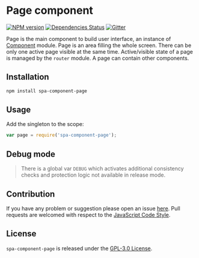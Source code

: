 Page component
==============

[![NPM version](https://img.shields.io/npm/v/spa-component-page.svg?style=flat-square)](https://www.npmjs.com/package/spa-component-page)
[![Dependencies Status](https://img.shields.io/david/spasdk/component-page.svg?style=flat-square)](https://david-dm.org/spasdk/component-page)
[![Gitter](https://img.shields.io/badge/gitter-join%20chat-blue.svg?style=flat-square)](https://gitter.im/DarkPark/spasdk)


Page is the main component to build user interface, an instance of [Component](https://github.com/spasdk/component) module.
Page is an area filling the whole screen. There can be only one active page visible at the same time.
Active/visible state of a page is managed by the `router` module.
A page can contain other components.


## Installation ##

```bash
npm install spa-component-page
```


## Usage ##

Add the singleton to the scope:

```js
var page = require('spa-component-page');
```


## Debug mode ##

> There is a global var `DEBUG` which activates additional consistency checks and protection logic not available in release mode.


## Contribution ##

If you have any problem or suggestion please open an issue [here](https://github.com/spasdk/component-page/issues).
Pull requests are welcomed with respect to the [JavaScript Code Style](https://github.com/DarkPark/jscs).


## License ##

`spa-component-page` is released under the [GPL-3.0 License](http://opensource.org/licenses/GPL-3.0).
